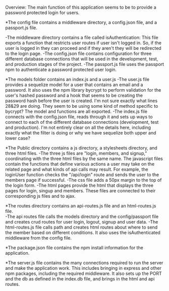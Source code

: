 Overview: The main function of this application seems to be to provide a password protected login for users. 

*The config file contains a middleware    directory, a config.json file, and a passport.js file.

-The middleware directory contains a file called isAuthentication: This file exports a function that restricts user routes if user isn't logged in.  So, if the user is logged in they can proceed and if they aren't they will be redirected to the login page. 
-The config.json file contains configuration for three different database connections that will be used in the development, test, and production stages of the project.
-The passport.js file uses the passport npm to authenticate a password protected user login. 

*The models folder contains an index.js and a user.js
-The user.js file provides a sequelize model for a user that contains an email and a password.  It also uses the npm library bycrypt to perform validation for the user's hashed password and a hook that seems to be creating the password hash before the user is created.  I'm not sure exactly what lines 28&29 are doing. They seem to be using some kind of method specific to bycrypt?  The model and functions are all exported. 
-The index.js file connects with the config.json file, reads through it and sets up ways to connect to each of the different database connections (development, test and production). I'm not entirely clear on all the details here, including exactly what the filter is doing or why we have sequelize both upper and lower case?

*The Public directory contains a js directory, a stylesheets directory, and three html files.
-The three js files are "login, members, and signup," coordinating with the three html files by the same name.  The javascript files contain the functions that define various actions a user may take on the related page and what kinds of api calls may result.  For example, the loginUser function checks the "/api/login" route and sends the user to the members page if successful. 
-The css file adds a 50px margin to the top of the login form. 
-The html pages provide the html that displays the three pages for login, singup and members.  These files are connected to their corresponding js files and to ajax. 

*The routes directory contains an api-routes.js file and an html-routes.js file.  
-The api routes file calls the models directory and the config/passport file and creates crud routes for user login, logout, signup and user data.
-The html-routes.js file calls path and creates html routes about where to send the member based on different conditions.  It also uses the isAuthenticated middleware from the config file. 

*The package.json file contains the npm install information for the application. 

*The server.js file contains the many connections required to run the server and make the application work.  This includes bringing in express and other npm packages, including the required middleware.  It also sets up the PORT and the db as defined in the index.db file, and brings in the html and api routes.

  